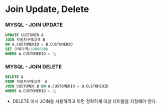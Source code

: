 # Join Update, Delete


### MYSQL - JOIN UPDATE

```sql
UPDATE CUSTOMER A
JOIN 자동차구매고객 B
ON A.CUSTOMERID = B.CUSTOMERID
SET 구매가격=30000000
WHERE A.CUSTOMERID = 2;
```

### MYSQL - JOIN DELETE

```sql
DELETE A
FROM 자동차구매고객  A
JOIN CUSTOMER B ON A.CUSTOMERID = B.CUSTOMERID
WHERE A.CUSTOMERID = 2;
```
- DELETE 에서 JOIN을 사용하려고 하면 정확하게 대상 테이블을 지정해야 한다. 